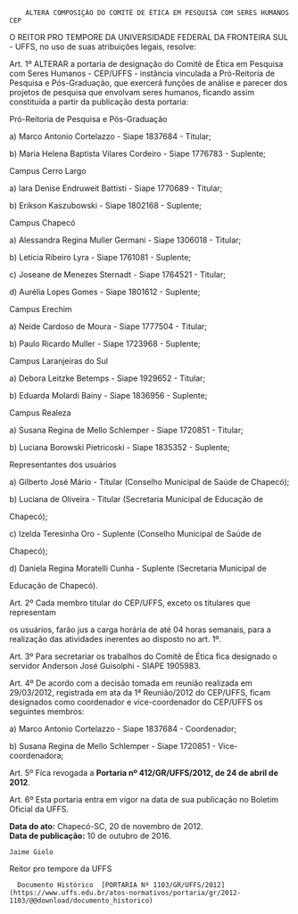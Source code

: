         ALTERA COMPOSIÇÃO DO COMITÊ DE ÉTICA EM PESQUISA COM SERES HUMANOS CEP  

O REITOR PRO TEMPORE DA UNIVERSIDADE FEDERAL DA FRONTEIRA SUL - UFFS, no uso de suas atribuições legais, resolve:

 Art. 1º ALTERAR a portaria de designação do Comitê de Ética em Pesquisa com Seres Humanos - CEP/UFFS - instância vinculada a Pró-Reitoria de Pesquisa e Pós-Graduação, que exercerá funções de análise e parecer dos projetos de pesquisa que envolvam seres humanos, ficando assim constituída a partir da publicação desta portaria:

 Pró-Reitoria de Pesquisa e Pós-Graduação

 a) Marco Antonio Cortelazzo - Siape 1837684 - Titular;

 b) Maria Helena Baptista Vilares Cordeiro - Siape 1776783 - Suplente;

 Campus Cerro Largo

 a) Iara Denise Endruweit Battisti - Siape 1770689 - Titular;

 b) Erikson Kaszubowski - Siape 1802168 - Suplente;

 Campus Chapecó

 a) Alessandra Regina Muller Germani - Siape 1306018 - Titular;

 b) Letícia Ribeiro Lyra - Siape 1761081 - Suplente;

 c) Joseane de Menezes Sternadt - Siape 1764521 - Titular;

 d) Aurélia Lopes Gomes - Siape 1801612 - Suplente;

 Campus Erechim

 a) Neide Cardoso de Moura - Siape 1777504 - Titular;

 b) Paulo Ricardo Muller - Siape 1723968 - Suplente;

 Campus Laranjeiras do Sul

 a) Debora Leitzke Betemps - Siape 1929652 - Titular;

 b) Eduarda Molardi Bainy - Siape 1836956 - Suplente;

 Campus Realeza

 a) Susana Regina de Mello Schlemper - Siape 1720851 - Titular;

 b) Luciana Borowski Pietricoski - Siape 1835352 - Suplente;

  

 Representantes dos usuários

 a) Gilberto José Mário - Titular (Conselho Municipal de Saúde de Chapecó);

 b) Luciana de Oliveira - Titular (Secretaria Municipal de Educação de

 Chapecó);

 c) Izelda Teresinha Oro - Suplente (Conselho Municipal de Saúde de

 Chapecó);

 d) Daniela Regina Moratelli Cunha - Suplente (Secretaria Municipal de

 Educação de Chapecó).

 Art. 2º Cada membro titular do CEP/UFFS, exceto os titulares que representam

 os usuários, farão jus a carga horária de até 04 horas semanais, para a realização das atividades inerentes ao disposto no art. 1º.

 Art. 3º Para secretariar os trabalhos do Comitê de Ética fica designado o servidor Anderson José Guisolphi - SIAPE 1905983.

 Art. 4º De acordo com a decisão tomada em reunião realizada em 29/03/2012, registrada em ata da 1ª Reunião/2012 do CEP/UFFS, ficam designados como coordenador e vice-coordenador do CEP/UFFS os seguintes membros:

 a) Marco Antonio Cortelazzo - Siape 1837684 - Coordenador;

 b) Susana Regina de Mello Schlemper - Siape 1720851 - Vice-coordenadora;

 Art. 5º Fica revogada a **Portaria nº 412/GR/UFFS/2012, de 24 de abril de 2012**.

 Art. 6º Esta portaria entra em vigor na data de sua publicação no Boletim Oficial da UFFS.

  

   **Data do ato:** Chapecó-SC, 20 de novembro de 2012.   
 **Data de publicação:**  10 de outubro de 2016. 

    Jaime Giolo   
 Reitor pro tempore da UFFS 

      Documento Histórico  [PORTARIA Nº 1103/GR/UFFS/2012](https://www.uffs.edu.br/atos-normativos/portaria/gr/2012-1103/@@download/documento_historico)     
      